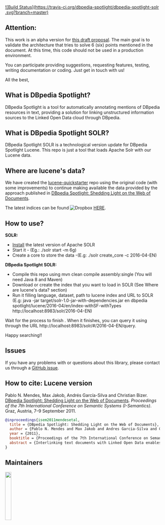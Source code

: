 

[![Build Status](https://travis-ci.org/dbpedia-spotlight/dbpedia-spotlight-solr .svg?branch=master)](https://travis-ci.org/dbpedia-spotlight/dbpedia-spotlight-solr )


## Attention:

This work is an alpha version for [this draft proposal](https://docs.google.com/document/d/1EYZPN4KmyAhlGPfyRBjiAhBVgCSVzhG0jR-9kQd7v0s/edit?usp=sharing).  The main goal is to validate the architecture that tries to solve 6 (six) points mentioned in the document. At this time, this code should not be used in a production environment.

You can participate providing suggestions, requesting features, testing, writing documentation or coding. Just get in touch with us!

All the best,

## What is DBpedia Spotlight?

DBpedia Spotlight is a tool for automatically annotating mentions of DBpedia resources in text, providing a solution for linking unstructured information sources to the Linked Open Data cloud through DBpedia.

## What is DBpedia Spotlight SOLR?

DBpedia Spotlight SOLR is a technological version update for DBpedia Spotlight Lucene. This repo is just a tool that loads Apache Solr with our Lucene data. 

## Where are lucene's data?

We have created the [lucene-quickstarter](https://github.com/dbpedia-spotlight/lucene-quickstarter) repo using the original code (with some improvements) to continue making available the data provided by the approach published in [DBpedia Spotlight: Shedding Light on the Web of Documents](http://wifo5-03.informatik.uni-mannheim.de/bizer/pub/Mendes-Jakob-GarciaSilva-Bizer-DBpediaSpotlight-ISEM2011.pdf). 

The latest indices can be found ![Dropbox](http://www.iconsdb.com/icons/download/blue/dropbox-24.png) [HERE](https://www.dropbox.com/sh/q3vd67yr02w78mv/AAAc8K8_PkAAYO8a0scYsQ5Xa?dl=0).

## How to use?

**SOLR:**

* [Install](https://cwiki.apache.org/confluence/display/solr/Installing+Solr) the latest version of Apache SOLR
* Start it - (Eg.: ./solr start -m 6g)
* Create a core to store the data -(E.g: ./solr create_core -c 2016-04-EN)

**DBpedia Spotlight SOLR:**

* Compile this repo using mvn clean compile assembly:single (You will need Java 8 and Maven)
* Download or create the index that you want to load in SOLR (See  Where are lucene's data? section)
* Run it filling language, dataset, path to lucene index and URL to SOLR (E.g: java -jar target/solr-1.0-jar-with-dependencies.jar en dbpedia spotlight/lucene/2016-04/en/index-withSF-withTypes http://localhost:8983/solr/2016-04-EN)

Wait for the process to finish . When it finishes, you can query it using through the URL http://localhost:8983/solr/#/2016-04-EN/query.

Happy searching!!

## Issues

If you have any problems with or questions about this library, please contact us through a [GitHub issue](https://github.com/dbpedia-spotlight/dbpedia-spotlight-solr/issues).


## How to cite: Lucene version

Pablo N. Mendes, Max Jakob, Andrés García-Silva and Christian Bizer. [DBpedia Spotlight: Shedding Light on the Web of Documents](http://wifo5-03.informatik.uni-mannheim.de/bizer/pub/Mendes-Jakob-GarciaSilva-Bizer-DBpediaSpotlight-ISEM2011.pdf). *Proceedings of the 7th International Conference on Semantic Systems (I-Semantics)*. Graz, Austria, 7–9 September 2011. 

```bibtex
@inproceedings{isem2011mendesetal,
  title = {DBpedia Spotlight: Shedding Light on the Web of Documents},
  author = {Pablo N. Mendes and Max Jakob and Andres Garcia-Silva and Christian Bizer},
  year = {2011},
  booktitle = {Proceedings of the 7th International Conference on Semantic Systems (I-Semantics)},
  abstract = {Interlinking text documents with Linked Open Data enables the Web of Data to be used as background knowledge within document-oriented applications such as search and faceted browsing. As a step towards interconnecting the Web of Documents with the Web of Data, we developed DBpedia Spotlight, a system for automatically annotating text documents with DBpedia URIs. DBpedia Spotlight allows users to configure the annotations to their specific needs through the DBpedia Ontology and quality measures such as prominence, topical pertinence, contextual ambiguity and disambiguation confidence. We compare our approach with the state of the art in disambiguation, and evaluate our results in light of three baselines and six publicly available annotation systems, demonstrating the competitiveness of our system. DBpedia Spotlight is shared as open source and deployed as a Web Service freely available for public use.}
}
```


## Maintainers

<a href="http://infai.org"><img src="http://infai.org/de/Aktuelles/files?get=10_jahre_infai_gold.PNG" align="left" height="20%" width="20%" ></a>

